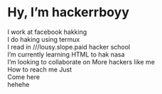 <!DOCTYPE html>

 <h1> Hy, I’m hackerrboyy </h1>

<body> 
I work at facebook hakking <br>	
I do haking using termux <br>	
I read in ///lousy.slope.paid  hacker school  <br>	 
I’m currently learning HTML to hak nasa <br>	
I’m looking to collaborate on More hackers like me <br>	
How to reach me Just <br>	
Come here <!-- ///bronzer.etchings.vanished --> <br>	
hehehe 

</body>
</html>
